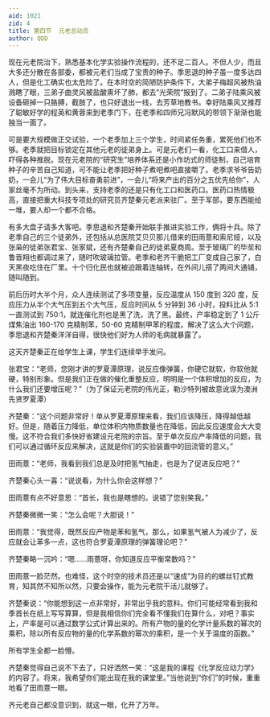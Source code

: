 ```yaml
---
aid: 1021
zid: 4
title: 第四节  元老总动员
author: QDD
---
```


现在元老院治下，熟悉基本化学实验操作流程的，还不足二百人。不但人少，而且大多还分散在各部委，都被元老们当成了宝贵的种子。季思退的种子虽一度多达四人，但是化工确实也太危险了。在本时空的简陋防护条件下，大弟子梅超风被热油溅瞎了眼，三弟子曲灵风被盐酸熏坏了肺，都去“光荣院”报到了。二弟子陆乘风被设备砸掉一只胳膊，截肢了，也只好退出一线，去芳草地教书。幸好陆乘风又推荐了聪敏好学的程英和黄蓉来到老季门下，在老季和四师兄冯默风的带领下渐渐也能独当一面了。

可是要大规模做正交试验，一个老季加上三个学生，时间紧任务重，累死他们也不够。老季就把目标锁定在其他元老的徒弟身上。可是元老们一看，化工口来借人，吓得各种推脱。现在元老院的“研究生”培养体系还是小作坊式的师徒制，自己培育种子的辛苦自己知道，可不能让老季把好种子煮吧煮吧直接嚼了。老季求爷爷告奶奶，一会儿“为了伟大目标奋勇前进”，一会儿“将来产出的百分之五优先给你”，人家丝毫不为所动。到头来，支持老季的还是只有化工口和医药口。医药口热情极高，直接把重大科技专项处的研究员齐楚秦元老派来驻厂。至于军部，要东西能给一堆，要人却一个都不合格。

有多大盘子请多大客吧。季思退和齐楚秦开始联手推进实验工作，俩将十兵。除了老季自己的三个徒弟外，还包括从总医院艾贝贝那儿借来的田雨薏和索尼娅，以及张枭的徒弟张君宝、张家斌，还有齐楚秦自己的徒弟夏商周。至于玻璃厂的毕苼和鲁晋翔也都调过来了，随时吹玻璃拉管。老季和老齐干脆把工厂变成自己家了，白天黑夜吃住在厂里。十个归化民也就被迫跟着连轴转，在外间儿搭了两间大通铺，随叫随到。

前后历时大半个月，众人连续测试了多项变量，反应温度从 150 度到 320 度，反应压力从半个大气压到五个大气压，反应时间从 5 分钟到 36 小时，投料比从 5:1 一直测试到 750:1，就连催化剂也是黑了洗，洗了黑。最终，产率稳定到了 1 公斤煤焦油出 160-170 克精制苯，50-60 克精制甲苯的程度。解决了这么大个问题，季思退和齐楚秦洋洋自得，很快他们好为人师的毛病就暴露了。

这天齐楚秦正在给学生上课，学生们连续举手发问。

张君宝：“老师，您刚才讲的罗夏潭原理，说反应像弹簧，你硬它就软，你软他就硬，特别形象。但是我们正在做的催化重整反应，明明是一个体积增加的反应，为什么我们还要增压呢？”（为了保证元老院的伟光正，勒沙特列被故意讹误为澳洲先贤罗夏潭）

齐楚秦：“这个问题非常好！单从罗夏潭原理来看，我们应该降压，降得越低越好。但是，随着压力降低，单位体积内物质数量也在降低，因此反应速度会大大变慢。这不符合我们多快好省建设元老院的宗旨。至于单次反应产率降低的问题，我们可以通过循环反应来解决，这就是你们的实验装置中的回流管的意义。”

田雨薏：“老师，我看到我们总是及时把氢气抽走，也是为了促进反应吧？”

齐楚秦心头一喜：“说说看，为什么你会这样想？”

田雨薏有点不好意思：“首长，我也是瞎想的。说错了您别笑我。”

齐楚秦微微一笑：“怎么会呢？大胆说！”

田雨薏：“我觉得，既然反应产物是苯和氢气，那么，如果氢气被人为减少了，反应就会让苯多一点，这也符合罗夏潭原理的弹簧理论吧？”

齐楚秦略一沉吟：“嗯……雨薏呀，你知道反应平衡常数吗？”

田雨薏一脸茫然。也难怪，这个时空的技术员还是以“速成”为目的的螺丝钉式教育，知其然不知所以然，只要会操作，能为元老院干活儿就够了。

齐楚秦说：“你能想到这一点非常好，非常出乎我的意料。你们可能经常看到我和季首长在纸上写写算算，但是我相信你们完全看不懂我们在算什么，对吧？事实上，产率是可以通过数学公式计算出来的。所有产物的量的化学计量系数的幂次的乘积，除以所有反应物的量的化学系数的幂次的乘积，是一个关于温度的函数。”

所有学生全都一脸懵。

齐楚秦觉得自己说不下去了，只好洒然一笑：“这是我的课程《化学反应动力学》的内容了。将来，我希望你们能出现在我的课堂里。”当他说到“你们”的时候，重重地看了田雨薏一眼。

齐元老自己都没意识到，就这一眼，化开了万年。
